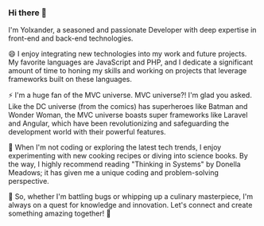 ### Hi there 👋

I'm Yolxander, a seasoned and passionate Developer with deep expertise in front-end and back-end technologies.

😄 I enjoy integrating new technologies into my work and future projects. My favorite languages are JavaScript and PHP, and I dedicate a significant amount of time to honing my skills and working on projects that leverage frameworks built on these languages.

⚡ I'm a huge fan of the MVC universe. MVC universe?! I'm glad you asked. Like the DC universe (from the comics) has superheroes like Batman and Wonder Woman, the MVC universe boasts super frameworks like Laravel and Angular, which have been revolutionizing and safeguarding the development world with their powerful features.

🔭 When I'm not coding or exploring the latest tech trends, I enjoy experimenting with new cooking recipes or diving into science books. By the way, I highly recommend reading "Thinking in Systems" by Donella Meadows; it has given me a unique coding and problem-solving perspective.

🌟 So, whether I'm battling bugs or whipping up a culinary masterpiece, I'm always on a quest for knowledge and innovation. Let's connect and create something amazing together! 🚀
